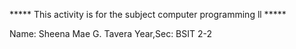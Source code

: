 ***** This activity is for the subject computer
programming ll *****

Name: Sheena Mae G. Tavera
Year,Sec: BSIT 2-2
